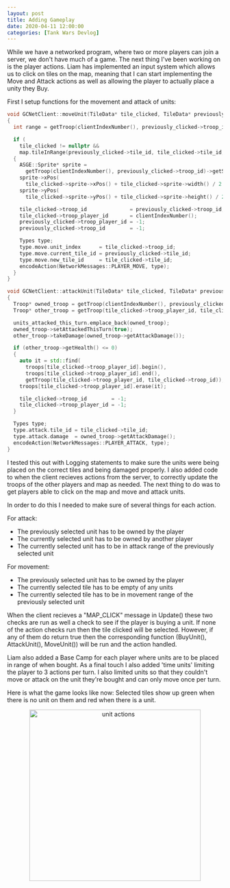 ```yaml
---
layout: post
title: Adding Gameplay
date: 2020-04-11 12:00:00
categories: [Tank Wars Devlog]
---
```


While we have a networked program, where two or more players can join a server, we don't have much of a game. The next thing I've been working on is the player actions. Liam has implemented an input system which allows us to click on tiles on the map, meaning that I can start implementing the Move and Attack actions as well as allowing the player to actually place a unity they Buy.

First I setup functions for the movement and attack of units:

``` c++
void GCNetClient::moveUnit(TileData* tile_clicked, TileData* previously_clicked)
{
  int range = getTroop(clientIndexNumber(), previously_clicked->troop_id)->getMovementRange();

  if (
    tile_clicked != nullptr &&
    map.tileInRange(previously_clicked->tile_id, tile_clicked->tile_id, range))
  {
    ASGE::Sprite* sprite =
      getTroop(clientIndexNumber(), previously_clicked->troop_id)->getSpriteComponent()->getSprite();
    sprite->xPos(
      tile_clicked->sprite->xPos() + tile_clicked->sprite->width() / 2 - sprite->width() / 2);
    sprite->yPos(
      tile_clicked->sprite->yPos() + tile_clicked->sprite->height() / 2 - sprite->height() / 2);

    tile_clicked->troop_id              = previously_clicked->troop_id;
    tile_clicked->troop_player_id       = clientIndexNumber();
    previously_clicked->troop_player_id = -1;
    previously_clicked->troop_id        = -1;

    Types type;
    type.move.unit_index      = tile_clicked->troop_id;
    type.move.current_tile_id = previously_clicked->tile_id;
    type.move.new_tile_id     = tile_clicked->tile_id;
    encodeAction(NetworkMessages::PLAYER_MOVE, type);
  }
}

void GCNetClient::attackUnit(TileData* tile_clicked, TileData* previously_clicked)
{
  Troop* owned_troop = getTroop(clientIndexNumber(), previously_clicked->troop_id);
  Troop* other_troop = getTroop(tile_clicked->troop_player_id, tile_clicked->troop_id);

  units_attacked_this_turn.emplace_back(owned_troop);
  owned_troop->setAttackedThisTurn(true);
  other_troop->takeDamage(owned_troop->getAttackDamage());

  if (other_troop->getHealth() <= 0)
  {
    auto it = std::find(
      troops[tile_clicked->troop_player_id].begin(),
      troops[tile_clicked->troop_player_id].end(),
      getTroop(tile_clicked->troop_player_id, tile_clicked->troop_id));
    troops[tile_clicked->troop_player_id].erase(it);

    tile_clicked->troop_id        = -1;
    tile_clicked->troop_player_id = -1;
  }

  Types type;
  type.attack.tile_id = tile_clicked->tile_id;
  type.attack.damage  = owned_troop->getAttackDamage();
  encodeAction(NetworkMessages::PLAYER_ATTACK, type);
}
```

I tested this out with Logging statements to make sure the units were being placed on the correct tiles and being damaged properly. I also added code to when the client recieves actions from the server, to correctly update the troops of the other players and map as needed. The next thing to do was to get players able to click on the map and move and attack units. 

In order to do this I needed to make sure of several things for each action.

For attack:
* The previously selected unit has to be owned by the player
* The currently selected unit has to be owned by another player
* The currently selected unit has to be in attack range of the previously selected unit

For movement:
* The previously selected unit has to be owned by the player
* The currently selected tile has to be empty of any units
* The currently selected tile has to be in movement range of the previously selected unit

When the client recieves a "MAP_CLICK" message in Update() these two checks are run as well a check to see if the player is buying a unit. If none of the action checks run then the tile clicked will be selected. However, if any of them do return true then the corresponding function (BuyUnit(), AttackUnit(), MoveUnit()) will be run and the action handled.

Liam also added a Base Camp for each player where units are to be placed in range of when bought.
As a final touch I also added 'time units' limiting the player to 3 actions per turn. I also limited units so that they couldn't move or attack on the unit they're bought and can only move once per turn.

Here is what the game looks like now:
Selected tiles show up green when there is no unit on them and red when there is a unit.

<center>
    <img src="{{ site.baseurl }}/assets/unit_actions.png" alt="unit actions" style="height: 400px;" />
</center>